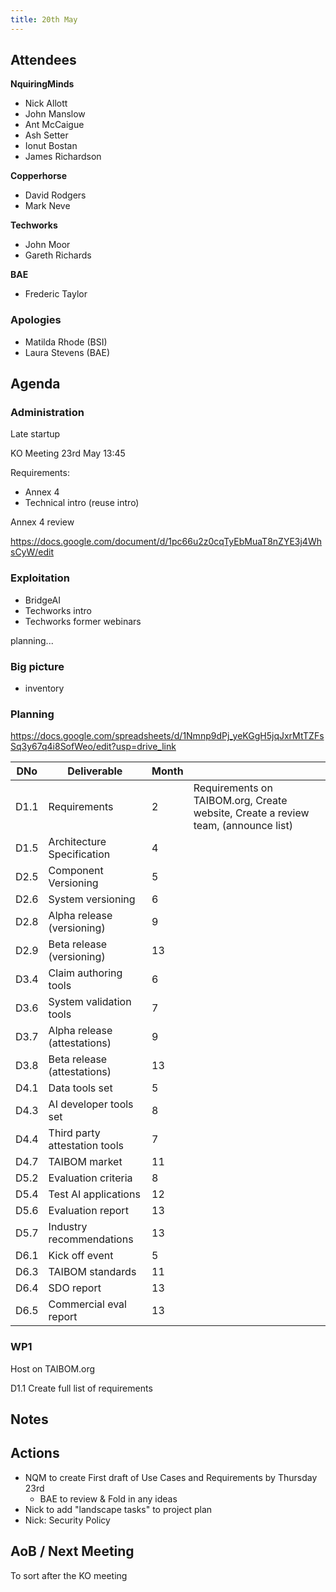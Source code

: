 ```yaml
---
title: 20th May
---
```


## Attendees

**NquiringMinds**
- Nick Allott
- John Manslow
- Ant McCaigue
- Ash Setter
- Ionut Bostan
- James Richardson

**Copperhorse**
- David Rodgers
- Mark Neve

**Techworks**
- John Moor
- Gareth Richards

**BAE**
- Frederic Taylor


### Apologies
- Matilda Rhode (BSI)
- Laura Stevens (BAE)


## Agenda

### Administration
Late startup

KO Meeting 23rd May 13:45

Requirements: 
- Annex 4
- Technical intro (reuse intro)

Annex 4 review

https://docs.google.com/document/d/1pc66u2z0cqTyEbMuaT8nZYE3j4WhsCyW/edit

### Exploitation
- BridgeAI 
- Techworks intro
- Techworks former webinars

planning...

### Big picture

- inventory


### Planning

https://docs.google.com/spreadsheets/d/1Nmnp9dPj_yeKGgH5jqJxrMtTZFsSq3y67q4i8SofWeo/edit?usp=drive_link



| DNo | Deliverable | Month |  |
| --- | ----------- | ----- | ----- |
| D1.1 | Requirements | 2     | Requirements on TAIBOM.org, Create website, Create a review team, (announce list)|
| D1.5 | Architecture Specification | 4 |  |
| D2.5 | Component Versioning | 5 |  |
| D2.6 | System versioning | 6 |  |
| D2.8 | Alpha release (versioning) | 9 |  |
| D2.9 | Beta release (versioning) | 13 |  |
| D3.4 | Claim authoring tools | 6 |  |
| D3.6 | System validation tools | 7 |  |
| D3.7 | Alpha release (attestations) | 9 |  |
| D3.8 | Beta release (attestations) | 13 |  |
| D4.1 | Data tools set | 5 |  |
| D4.3 | AI developer tools set | 8 |  |
| D4.4 | Third party attestation tools | 7 |  |
| D4.7 | TAIBOM market | 11 |  |
| D5.2 | Evaluation criteria | 8 |  |
| D5.4 | Test AI applications | 12 |  |
| D5.6 | Evaluation report | 13 |  |
| D5.7 | Industry recommendations | 13 |  |
| D6.1 | Kick off event | 5 |  |
| D6.3 | TAIBOM standards | 11 |  |
| D6.4 | SDO report | 13 | |
| D6.5 | Commercial eval report | 13 |  |

### WP1 
Host on TAIBOM.org

D1.1 Create full list of requirements


## Notes



## Actions

- NQM to create First draft of Use Cases and Requirements by Thursday 23rd
    - BAE to review & Fold in any ideas
- Nick to add "landscape tasks" to project plan
- Nick: Security Policy



## AoB / Next Meeting

To sort after the KO meeting 